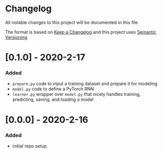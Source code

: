 # Changelog
All notable changes to this project will be documented in this file.

The format is based on [Keep a Changelog](http://keepachangelog.com/en/1.0.0/) and this project uses [Semantic Versioning](http://semver.org/).

# [0.1.0] - 2020-2-17
### Added
 - `prepare.py` code to input a training dataset and prepare it for modeling
 - `model.py` code to define a PyTorch RNN
 - `learner.py` wrapper over `model.py` that nicely handles training, predicting, saving, and loading a model

# [0.0.0] - 2020-2-16
### Added
 - initial repo setup
